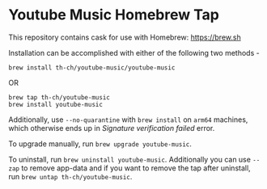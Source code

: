 # Youtube Music Homebrew Tap

This repository contains cask for use with Homebrew: https://brew.sh

Installation can be accomplished with either of the following two methods -

```
brew install th-ch/youtube-music/youtube-music
```

OR

```
brew tap th-ch/youtube-music
brew install youtube-music
```

Additionally, use `--no-quarantine` with `brew install` on `arm64` machines, which otherwise ends up in _Signature verification failed_ error.

To upgrade manually, run `brew upgrade youtube-music`.

To uninstall, run `brew uninstall youtube-music`. Additionally you can use `--zap` to remove app-data and if you want to remove the tap after uninstall, run `brew untap th-ch/youtube-music`.
